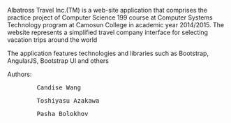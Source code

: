 Albatross Travel Inc.(TM) is a web-site application that comprises the practice project of Computer Science 199 course
at Computer Systems Technology program at Camosun College in academic year 2014/2015. The website represents a simplified travel
company interface for selecting vacation trips around the world

The application features technologies and libraries such as Bootstrap, AngularJS, Bootstrap UI and others

Authors:
<pre>        Candise Wang</pre>
<pre>        Toshiyasu Azakawa</pre>
<pre>        Pasha Bolokhov</pre>
